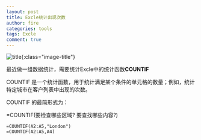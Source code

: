 ```yaml
---
layout: post
title: Excle统计出现次数
author: fire
categories: tools 
tags: Excle
comment: true
---
```


![title](https://sideproject.cn/images/title/title_018.jpg){:class="image-title"}

最近做一组数据统计，需要统计Excle中的统计函数**COUNTIF**

COUNTIF 是一个统计函数，用于统计满足某个条件的单元格的数量；例如，统计特定城市在客户列表中出现的次数。

COUNTIF 的最简形式为：

=COUNTIF(要检查哪些区域? 要查找哪些内容?)

```
=COUNTIF(A2:A5,"London")
=COUNTIF(A2:A5,A4)
```